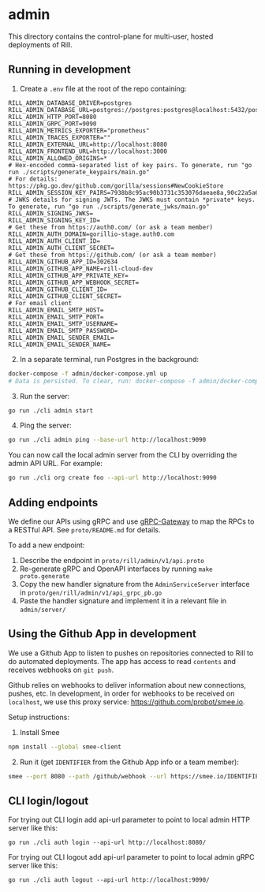 # admin

This directory contains the control-plane for multi-user, hosted deployments of Rill.

## Running in development

1. Create a `.env` file at the root of the repo containing:
```
RILL_ADMIN_DATABASE_DRIVER=postgres
RILL_ADMIN_DATABASE_URL=postgres://postgres:postgres@localhost:5432/postgres
RILL_ADMIN_HTTP_PORT=8080
RILL_ADMIN_GRPC_PORT=9090
RILL_ADMIN_METRICS_EXPORTER="prometheus"
RILL_ADMIN_TRACES_EXPORTER=""
RILL_ADMIN_EXTERNAL_URL=http://localhost:8080
RILL_ADMIN_FRONTEND_URL=http://localhost:3000
RILL_ADMIN_ALLOWED_ORIGINS=*
# Hex-encoded comma-separated list of key pairs. To generate, run "go run ./scripts/generate_keypairs/main.go"
# For details: https://pkg.go.dev/github.com/gorilla/sessions#NewCookieStore
RILL_ADMIN_SESSION_KEY_PAIRS=7938b8c95ac90b3731c353076daeae8a,90c22a5a6c6b442afdb46855f95eb7d6
# JWKS details for signing JWTs. The JWKS must contain *private* keys. To generate, run "go run ./scripts/generate_jwks/main.go"
RILL_ADMIN_SIGNING_JWKS=
RILL_ADMIN_SIGNING_KEY_ID=
# Get these from https://auth0.com/ (or ask a team member)
RILL_ADMIN_AUTH_DOMAIN=gorillio-stage.auth0.com
RILL_ADMIN_AUTH_CLIENT_ID=
RILL_ADMIN_AUTH_CLIENT_SECRET=
# Get these from https://github.com/ (or ask a team member)
RILL_ADMIN_GITHUB_APP_ID=302634
RILL_ADMIN_GITHUB_APP_NAME=rill-cloud-dev
RILL_ADMIN_GITHUB_APP_PRIVATE_KEY=
RILL_ADMIN_GITHUB_APP_WEBHOOK_SECRET=
RILL_ADMIN_GITHUB_CLIENT_ID=
RILL_ADMIN_GITHUB_CLIENT_SECRET=
# For email client
RILL_ADMIN_EMAIL_SMTP_HOST=
RILL_ADMIN_EMAIL_SMTP_PORT=
RILL_ADMIN_EMAIL_SMTP_USERNAME=
RILL_ADMIN_EMAIL_SMTP_PASSWORD=
RILL_ADMIN_EMAIL_SENDER_EMAIL=
RILL_ADMIN_EMAIL_SENDER_NAME=
```
2. In a separate terminal, run Postgres in the background:
```bash
docker-compose -f admin/docker-compose.yml up 
# Data is persisted. To clear, run: docker-compose -f admin/docker-compose.yml down --volumes
```
3. Run the server:
```bash
go run ./cli admin start
```
4. Ping the server:
```bash
go run ./cli admin ping --base-url http://localhost:9090
```

You can now call the local admin server from the CLI by overriding the admin API URL. For example:
```bash
go run ./cli org create foo --api-url http://localhost:9090
```

## Adding endpoints

We define our APIs using gRPC and use [gRPC-Gateway](https://grpc-ecosystem.github.io/grpc-gateway/) to map the RPCs to a RESTful API. See `proto/README.md` for details.

To add a new endpoint:
1. Describe the endpoint in `proto/rill/admin/v1/api.proto`
2. Re-generate gRPC and OpenAPI interfaces by running `make proto.generate`
3. Copy the new handler signature from the `AdminServiceServer` interface in `proto/gen/rill/admin/v1/api_grpc_pb.go`
4. Paste the handler signature and implement it in a relevant file in `admin/server/`

## Using the Github App in development

We use a Github App to listen to pushes on repositories connected to Rill to do automated deployments. The app has access to read `contents` and receives webhooks on `git push`.

Github relies on webhooks to deliver information about new connections, pushes, etc. In development, in order for webhooks to be received on `localhost`, we use this proxy service: https://github.com/probot/smee.io.

Setup instructions:

1. Install Smee
```bash
npm install --global smee-client
```
2. Run it (get `IDENTIFIER` from the Github App info or a team member):
```bash
smee --port 8080 --path /github/webhook --url https://smee.io/IDENTIFIER
```

## CLI login/logout

For trying out CLI login add api-url parameter to point to local admin HTTP server like this:
```
go run ./cli auth login --api-url http://localhost:8080/
```
For trying out CLI logout add api-url parameter to point to local admin gRPC server like this:
```
go run ./cli auth logout --api-url http://localhost:9090/
```
